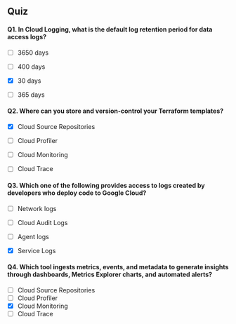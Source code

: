 ## Quiz


#### Q1. In Cloud Logging, what is the default log retention period for data access logs?

- [ ] 3650 days
- [ ] 400 days
- [x] 30 days
- [ ] 365 days


#### Q2. Where can you store and version-control your Terraform templates?

- [x] Cloud Source Repositories
- [ ] Cloud Profiler
- [ ] Cloud Monitoring
- [ ] Cloud Trace


#### Q3. Which one of the following provides access to logs created by developers who deploy code to Google Cloud?

- [ ] Network logs
- [ ] Cloud Audit Logs
- [ ] Agent logs
- [x] Service Logs


#### Q4. Which tool ingests metrics, events, and metadata to generate insights through dashboards, Metrics Explorer charts, and automated alerts?

- [ ] Cloud Source Repositories
- [ ] Cloud Profiler
- [x] Cloud Monitoring
- [ ] Cloud Trace